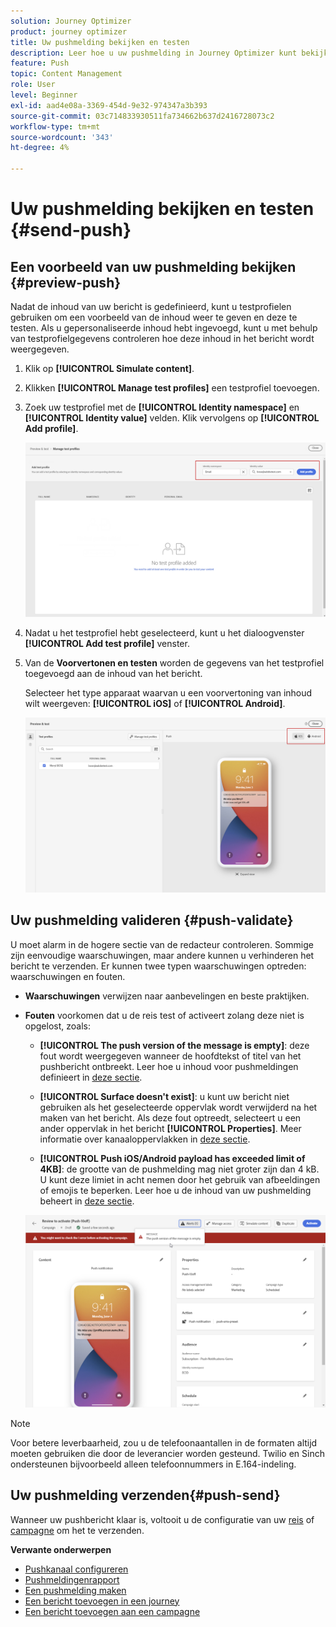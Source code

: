```yaml
---
solution: Journey Optimizer
product: journey optimizer
title: Uw pushmelding bekijken en testen
description: Leer hoe u uw pushmelding in Journey Optimizer kunt bekijken en testen
feature: Push
topic: Content Management
role: User
level: Beginner
exl-id: aad4e08a-3369-454d-9e32-974347a3b393
source-git-commit: 03c714833930511fa734662b637d2416728073c2
workflow-type: tm+mt
source-wordcount: '343'
ht-degree: 4%

---
```


# Uw pushmelding bekijken en testen {#send-push}

## Een voorbeeld van uw pushmelding bekijken {#preview-push}

Nadat de inhoud van uw bericht is gedefinieerd, kunt u testprofielen gebruiken om een voorbeeld van de inhoud weer te geven en deze te testen. Als u gepersonaliseerde inhoud hebt ingevoegd, kunt u met behulp van testprofielgegevens controleren hoe deze inhoud in het bericht wordt weergegeven.

1. Klik op **[!UICONTROL Simulate content]**.

1. Klikken **[!UICONTROL Manage test profiles]** een testprofiel toevoegen.

1. Zoek uw testprofiel met de **[!UICONTROL Identity namespace]** en **[!UICONTROL Identity value]** velden. Klik vervolgens op **[!UICONTROL Add profile]**.

   ![](assets/push_preview_1.png)

1. Nadat u het testprofiel hebt geselecteerd, kunt u het dialoogvenster **[!UICONTROL Add test profile]** venster.

1. Van de **Voorvertonen en testen** worden de gegevens van het testprofiel toegevoegd aan de inhoud van het bericht.

   Selecteer het type apparaat waarvan u een voorvertoning van inhoud wilt weergeven: **[!UICONTROL iOS]** of **[!UICONTROL Android]**.

   ![](assets/push_preview_3.png)

## Uw pushmelding valideren {#push-validate}


U moet alarm in de hogere sectie van de redacteur controleren. Sommige zijn eenvoudige waarschuwingen, maar andere kunnen u verhinderen het bericht te verzenden. Er kunnen twee typen waarschuwingen optreden: waarschuwingen en fouten.

* **Waarschuwingen** verwijzen naar aanbevelingen en beste praktijken.

* **Fouten** voorkomen dat u de reis test of activeert zolang deze niet is opgelost, zoals:

   * **[!UICONTROL The push version of the message is empty]**: deze fout wordt weergegeven wanneer de hoofdtekst of titel van het pushbericht ontbreekt. Leer hoe u inhoud voor pushmeldingen definieert in [deze sectie](create-push.md).

   * **[!UICONTROL Surface doesn't exist]**: u kunt uw bericht niet gebruiken als het geselecteerde oppervlak wordt verwijderd na het maken van het bericht. Als deze fout optreedt, selecteert u een ander oppervlak in het bericht **[!UICONTROL Properties]**. Meer informatie over kanaaloppervlakken in [deze sectie](../configuration/channel-surfaces.md).

   * **[!UICONTROL Push iOS/Android payload has exceeded limit of 4KB]**: de grootte van de pushmelding mag niet groter zijn dan 4 kB. U kunt deze limiet in acht nemen door het gebruik van afbeeldingen of emojis te beperken. Leer hoe u de inhoud van uw pushmelding beheert in [deze sectie](../push/create-push.md).

  ![](assets/push_alert.png)


>[!NOTE]
>
> Voor betere leverbaarheid, zou u de telefoonaantallen in de formaten altijd moeten gebruiken die door de leverancier worden gesteund. Twilio en Sinch ondersteunen bijvoorbeeld alleen telefoonnummers in E.164-indeling.

## Uw pushmelding verzenden{#push-send}

Wanneer uw pushbericht klaar is, voltooit u de configuratie van uw [reis](../building-journeys/journey-gs.md) of [campagne](../campaigns/create-campaign.md) om het te verzenden.

**Verwante onderwerpen**

* [Pushkanaal configureren](push-configuration.md)
* [Pushmeldingenrapport](../reports/journey-global-report.md#push-global)
* [Een pushmelding maken](create-push.md)
* [Een bericht toevoegen in een journey](../building-journeys/journeys-message.md)
* [Een bericht toevoegen aan een campagne](../campaigns/create-campaign.md)


